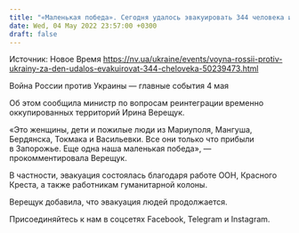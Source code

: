 ```yaml
---
title: "«Маленькая победа». Сегодня удалось эвакуировать 344 человека из Мариуполя, Мангуша, Бердянска, Токмака и Васильевки — Верещук"
date: Wed, 04 May 2022 23:57:00 +0300
draft: false
---
```

Источник: Новое Время https://nv.ua/ukraine/events/voyna-rossii-protiv-ukrainy-za-den-udalos-evakuirovat-344-cheloveka-50239473.html


Война России против Украины — главные события 4 мая

 Об этом сообщила министр по вопросам реинтеграции временно оккупированных территорий Ирина Верещук.

«Это женщины, дети и пожилые люди из Мариуполя, Мангуша, Бердянска, Токмака и Васильевки. Все они только что прибыли в Запорожье. Еще одна наша маленькая победа», — прокомментировала Верещук.

В частности, эвакуация состоялась благодаря работе ООН, Красного Креста, а также работникам гуманитарной колоны.

Верещук добавила, что эвакуация людей продолжается.

Присоединяйтесь к нам в соцсетях Facebook, Telegram и Instagram.
